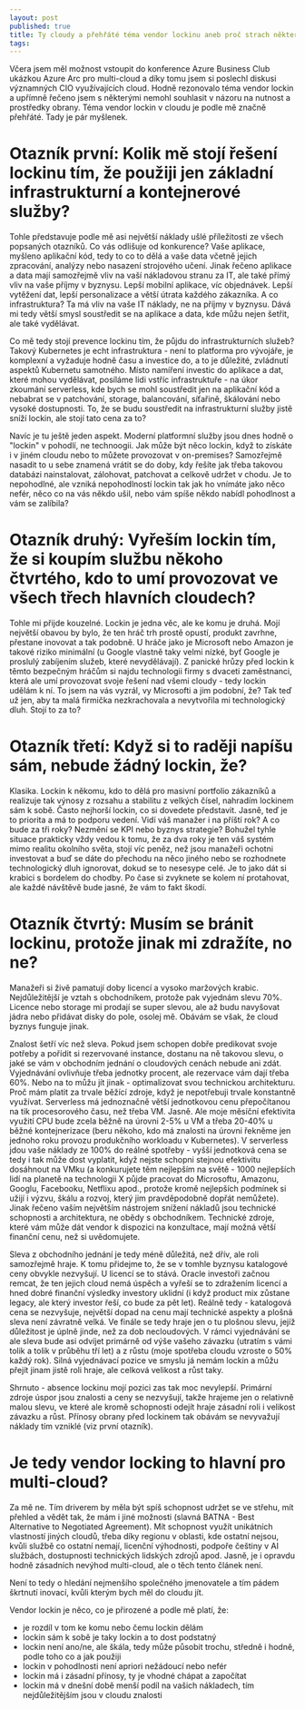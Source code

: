 ```yaml
---
layout: post
published: true
title: Ty cloudy a přehřáté téma vendor lockinu aneb proč strach některých CIO nehraje v jejich prospěch
tags:
---
```

Včera jsem měl možnost vstoupit do konference Azure Business Club ukázkou Azure Arc pro multi-cloud a díky tomu jsem si poslechl diskusi významných CIO využívajících cloud. Hodně rezonovalo téma vendor lockin a upřímně řečeno jsem s některými nemohl souhlasit v názoru na nutnost a prostředky obrany. Téma vendor lockin v cloudu je podle mě značně přehřáté. Tady je pár myšlenek.

# Otazník první: Kolik mě stojí řešení lockinu tím, že použiji jen základní infrastrukturní a kontejnerové služby?
Tohle představuje podle mě asi největší náklady ušlé příležitosti ze všech popsaných otazníků. Co vás odlišuje od konkurence? Vaše aplikace, myšleno aplikační kód, tedy to co to dělá a vaše data včetně jejich zpracování, analýzy nebo nasazení strojového učení. Jinak řečeno aplikace a data mají samozřejmě vliv na vaší nákladovou stranu za IT, ale také přímý vliv na vaše příjmy v byznysu. Lepší mobilní aplikace, víc objednávek. Lepší vytěžení dat, lepší personalizace a větší útrata každého zákazníka. A co infrastruktura? Ta má vliv na vaše IT náklady, ne na příjmy v byznysu. Dává mi tedy větší smysl soustředit se na aplikace a data, kde můžu nejen šetřit, ale také vydělávat. 

Co mě tedy stojí prevence lockinu tím, že půjdu do infrastrukturních služeb? Takový Kubernetes je echt infrastruktura - není to platforma pro vývojáře, je komplexní a vyžaduje hodně času a investice do, a to je důležité, zvládnutí aspektů Kubernetu samotného. Místo namíření investic do aplikace a dat, které mohou vydělávat, posíláme lidi vstříc infrastruktuře - na úkor zkoumání serverless, kde bych se mohl soustředit jen na aplikační kód a nebabrat se v patchování, storage, balancování, síťařině, škálování nebo vysoké dostupnosti. To, že se budu soustředit na infrastrukturní služby jistě sníží lockin, ale stojí tato cena za to?

Navíc je tu ještě jeden aspekt. Moderní platformní služby jsou dnes hodně o "lockin" v pohodlí, ne technoogii. Jak může být něco lockin, když to získáte i v jiném cloudu nebo to můžete provozovat v on-premises? Samozřejmě nasadit to u sebe znamená vrátit se do doby, kdy řešíte jak třeba takovou databázi nainstalovat, zálohovat, patchovat a celkově udržet v chodu. Je to nepohodlné, ale vzniká nepohodlností lockin tak jak ho vnímáte jako něco nefér, něco co na vás někdo ušil, nebo vám spíše někdo nabídl pohodlnost a vám se zalíbila? 

# Otazník druhý: Vyřeším lockin tím, že si koupím službu někoho čtvrtého, kdo to umí provozovat ve všech třech hlavních cloudech?
Tohle mi přijde kouzelné. Lockin je jedna věc, ale ke komu je druhá. Mojí největší obavou by bylo, že ten hráč trh prostě opustí, produkt zavrhne, přestane inovovat a tak podobně. U  hráče jako je Microsoft nebo Amazon je takové riziko minimální (u Google vlastně taky velmi nízké, byť Google je proslulý zabíjením služeb, které nevydělávají). Z panické hrůzy před lockin k těmto bezpečným hráčům si najdu technologii firmy s dvaceti zaměstnanci, která ale umí provozovat svoje řešení nad všemi cloudy - tedy lockin udělám k ní. To jsem na vás vyzrál, vy Microsofti a jim podobní, že? Tak teď už jen, aby ta malá firmička nezkrachovala a nevytvořila mi technologický dluh. Stojí to za to?

# Otazník třetí: Když si to raději napíšu sám, nebude žádný lockin, že? 
Klasika. Lockin k někomu, kdo to dělá pro masivní portfolio zákazníků a realizuje tak výnosy z rozsahu a stabilitu z velkých čísel, nahradím lockinem sám k sobě. Často nejhorší lockin, co si dovedete představit. Jasně, teď je to priorita a má to podporu vedení. Vidí váš manažer i na příští rok? A co bude za tři roky? Nezmění se KPI nebo byznys strategie? Bohužel tyhle situace prakticky vždy vedou k tomu, že za dva roky je ten váš systém mimo realitu okolního světa, stojí víc peněz, než jsou manažeři ochotni investovat a buď se dáte do přechodu na něco jiného nebo se rozhodnete technologický dluh ignorovat, dokud se to nesesype celé. Je to jako dát si krabici s bordelem do chodby. Po čase si zvyknete se kolem ní protahovat, ale každé návštěvě bude jasné, že vám to fakt škodí.

# Otazník čtvrtý: Musím se bránit lockinu, protože jinak mi zdražíte, no ne?
Manažeři si živě pamatují doby licencí a vysoko maržových krabic. Nejdůležitější je vztah s obchodníkem, protože pak vyjednám slevu 70%. Licence nebo storage mi prodají se super slevou, ale až budu navyšovat jádra nebo přidávat disky do pole, osolej mě. Obávám se však, že cloud byznys funguje jinak.

Znalost šetří víc než sleva. Pokud jsem schopen dobře predikovat svoje potřeby a pořídit si rezervované instance, dostanu na ně takovou slevu, o jaké se vám v obchodním jednání o cloudových cenách nebude ani zdát. Vyjednávání ovlivňuje třeba jednotky procent, ale rezervace vám dají třeba 60%. Nebo na to můžu jít jinak - optimalizovat svou technickou architekturu. Proč mám platit za trvale běžící zdroje, když je nepotřebuji trvale konstantně využívat. Serverless má jednoznačně větší jednotkovou cenu přepočítanou na tik procesorového času, než třeba VM. Jasně. Ale moje měsíční efektivita využití CPU bude zcela běžně na úrovni 2-5% u VM a třeba 20-40% u běžné kontejnerizace (beru někoho, kdo má znalosti na úrovni řekněme jen jednoho roku provozu produkčního workloadu v Kubernetes). V serverless jdou vaše náklady ze 100% do reálné spotřeby - vyšší jednotková cena se tedy i tak může dost vyplatit, když nejste schopni stejnou efektivitu dosáhnout na VMku (a konkurujete těm nejlepším na světě - 1000 nejlepších lidí na planetě na technologii X půjde pracovat do Microsoftu, Amazonu, Googlu, Facebooku, Netflixu apod., protože kromě nejlepších podmínek si užijí i výzvu, škálu a rozvoj, který jim pravděpodobně dopřát nemůžete). Jinak řečeno vaším největším nástrojem snížení nákladů jsou technické schopnosti a architektura, ne obědy s obchodníkem. Technické zdroje, které vám může dát vendor k dispozici na konzultace, mají možná větší finanční cenu, než si uvědomujete.

Sleva z obchodního jednání je tedy méně důležitá, než dřív, ale roli samozřejmě hraje. K tomu přidejme to, že se v tomhle byznysu katalogové ceny obvykle nezvyšují. U licencí se to stává. Oracle investoři začnou remcat, že ten jejich cloud nemá úspěch a vyřeší se to zdražením licencí a hned dobré finanční výsledky investory uklidní (i když product mix zůstane legacy, ale který investor řeší, co bude za pět let). Reálně tedy - katalogová cena se nezvyšuje, největší dopad na cenu mají technické aspekty a plošná sleva není závratně velká. Ve finále se tedy hraje jen o tu plošnou slevu, jejíž důležitost je úplně jinde, než za dob necloudových. V rámci vyjednávání se ale sleva bude asi odvíjet primárně od výše vašeho závazku (utratím s vámi tolik a tolik v průběhu tří let) a z růstu (moje spotřeba cloudu vzroste o 50% každý rok). Silná vyjednávací pozice ve smyslu já nemám lockin a můžu přejít jinam jistě roli hraje, ale celková velikost a růst taky. 

Shrnuto - absence lockinu mojí pozici zas tak moc nevylepší. Primární zdroje úspor jsou znalosti a ceny se nezvyšují, takže hrajeme jen o relativně malou slevu, ve které ale kromě schopnosti odejít hraje zásadní roli i velikost závazku a růst. Přínosy obrany před lockinem tak obávám se nevyvažují náklady tím vzniklé (viz první otazník).

# Je tedy vendor locking to hlavní pro multi-cloud?
Za mě ne. Tím driverem by měla být spíš schopnost udržet se ve střehu, mít přehled a vědět tak, že mám i jiné možnosti (slavná BATNA - Best Alternative to Negotiated Agreement). Mít schopnost využít unikátních vlastností jiných cloudů, třeba díky regionu v oblasti, kde ostatní nejsou, kvůli službě co ostatní nemají, licenční výhodnosti, podpoře češtiny v AI službách, dostupnosti technických lidských zdrojů apod. Jasně, je i opravdu hodně zásadních nevýhod multi-cloud, ale o těch tento článek není. 

Není to tedy o hledání nejmenšího společného jmenovatele a tím pádem škrtnutí inovací, kvůli kterým bych měl do cloudu jít. 



Vendor lockin je něco, co je přirozené a podle mě platí, že:
- je rozdíl v tom ke komu nebo čemu lockin dělám
- lockin sám k sobě je taky lockin a to dost podstatný
- lockin není ano/ne, ale škála, tedy může působit trochu, středně i hodně, podle toho co a jak použiji
- lockin v pohodlnosti není apriori nežádoucí nebo nefér
- lockin má i zásadní přínosy, ty je vhodné chápat a započítat
- lockin má v dnešní době menší podíl na vašich nákladech, tím nejdůležitějším jsou v cloudu znalosti
